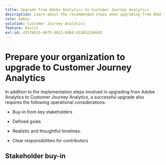 ```yaml
---
title: Upgrade from Adobe Analytics to Customer Journey Analytics
description: Learn about the recommended steps when upgrading from Adobe Analytics to Customer Journey Analytics
role: Admin
solution: Customer Journey Analytics
feature: Basics
exl-id: d35f8615-66f5-4823-b0b8-433852246dd2
---
```

# Prepare your organization to upgrade to Customer Journey Analytics

In addition to the implementation steps involved in upgrading from Adobe Analytics to Customer Journey Analytics, a successful upgrade also requires the following operational considerations:

* Buy-in from key stakeholders
  
* Defined goals  

* Realistic and thoughtful timelines. 

* Clear responsibilities for contributors


## Stakeholder buy-in

##
